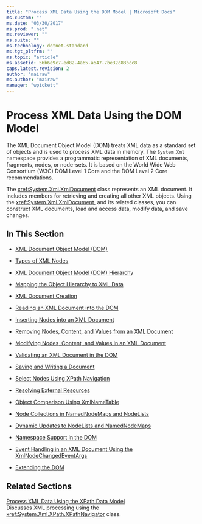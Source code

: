```yaml
---
title: "Process XML Data Using the DOM Model | Microsoft Docs"
ms.custom: ""
ms.date: "03/30/2017"
ms.prod: ".net"
ms.reviewer: ""
ms.suite: ""
ms.technology: dotnet-standard
ms.tgt_pltfrm: ""
ms.topic: "article"
ms.assetid: 56b6e9c7-ed82-4a65-a647-7be32c83bcc8
caps.latest.revision: 2
author: "mairaw"
ms.author: "mairaw"
manager: "wpickett"
---
```

# Process XML Data Using the DOM Model
The XML Document Object Model (DOM) treats XML data as a standard set of objects and is used to process XML data in memory. The `System.Xml` namespace provides a programmatic representation of XML documents, fragments, nodes, or node-sets. It is based on the World Wide Web Consortium (W3C) DOM Level 1 Core and the DOM Level 2 Core recommendations.  
  
 The <xref:System.Xml.XmlDocument> class represents an XML document. It includes members for retrieving and creating all other XML objects. Using the <xref:System.Xml.XmlDocument>, and its related classes, you can construct XML documents, load and access data, modify data, and save changes.  
  
## In This Section  
  
-   [XML Document Object Model (DOM)](../../../../docs/standard/data/xml/xml-document-object-model-dom.md)  
  
-   [Types of XML Nodes](../../../../docs/standard/data/xml/types-of-xml-nodes.md)  
  
-   [XML Document Object Model (DOM) Hierarchy](../../../../docs/standard/data/xml/xml-document-object-model-dom-hierarchy.md)  
  
-   [Mapping the Object Hierarchy to XML Data](../../../../docs/standard/data/xml/mapping-the-object-hierarchy-to-xml-data.md)  
  
-   [XML Document Creation](../../../../docs/standard/data/xml/xml-document-creation.md)  
  
-   [Reading an XML Document into the DOM](../../../../docs/standard/data/xml/reading-an-xml-document-into-the-dom.md)  
  
-   [Inserting Nodes into an XML Document](../../../../docs/standard/data/xml/inserting-nodes-into-an-xml-document.md)  
  
-   [Removing Nodes, Content, and Values from an XML Document](../../../../docs/standard/data/xml/removing-nodes-content-and-values-from-an-xml-document.md)  
  
-   [Modifying Nodes, Content, and Values in an XML Document](../../../../docs/standard/data/xml/modifying-nodes-content-and-values-in-an-xml-document.md)  
  
-   [Validating an XML Document in the DOM](../../../../docs/standard/data/xml/validating-an-xml-document-in-the-dom.md)  
  
-   [Saving and Writing a Document](../../../../docs/standard/data/xml/saving-and-writing-a-document.md)  
  
-   [Select Nodes Using XPath Navigation](../../../../docs/standard/data/xml/select-nodes-using-xpath-navigation.md)  
  
-   [Resolving External Resources](../../../../docs/standard/data/xml/resolving-external-resources.md)  
  
-   [Object Comparison Using XmlNameTable](../../../../docs/standard/data/xml/object-comparison-using-xmlnametable.md)  
  
-   [Node Collections in NamedNodeMaps and NodeLists](../../../../docs/standard/data/xml/node-collections-in-namednodemaps-and-nodelists.md)  
  
-   [Dynamic Updates to NodeLists and NamedNodeMaps](../../../../docs/standard/data/xml/dynamic-updates-to-nodelists-and-namednodemaps.md)  
  
-   [Namespace Support in the DOM](../../../../docs/standard/data/xml/namespace-support-in-the-dom.md)  
  
-   [Event Handling in an XML Document Using the XmlNodeChangedEventArgs](../../../../docs/standard/data/xml/event-handling-in-an-xml-document-using-the-xmlnodechangedeventargs.md)  
  
-   [Extending the DOM](../../../../docs/standard/data/xml/extending-the-dom.md)  
  
## Related Sections  
 [Process XML Data Using the XPath Data Model](../../../../docs/standard/data/xml/process-xml-data-using-the-xpath-data-model.md)  
 Discusses XML processing using the <xref:System.Xml.XPath.XPathNavigator> class.